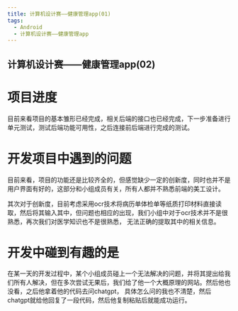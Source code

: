 ```yaml
---
title: 计算机设计赛——健康管理app(01)
tags: 
  - Android
  - 计算机设计赛——健康管理app
---
```



## 计算机设计赛——健康管理app(02)


# 项目进度

目前来看项目的基本雏形已经完成，相关后端的接口也已经完成，下一步准备进行单元测试，测试后端功能可用性，之后连接前后端进行完成的测试。

# 开发项目中遇到的问题

目前来看，项目的功能还是比较齐全的，但感觉缺少一定的创新度，同时也并不是用户界面有好的，这部分和小组成员有关，所有人都并不熟悉前端的美工设计。

其次对于创新度，目前考虑采用ocr技术将病历单体检单等纸质打印材料直接读取，然后将其输入其中，但问题也相应的出现，我们小组中对于ocr技术并不是很熟悉，再次我们对医学知识也不是很熟悉，
无法正确的提取其中的相关信息。

# 开发中碰到有趣的是

在某一天的开发过程中，某个小组成员碰上一个无法解决的问题，并将其提出给我们所有人解决，但在多次尝试无果后，我们给了他一个大概原理的网站。然后他也没看，之后他拿着他的代码去问chatgpt，
具体怎么问的我也不清楚，然后chatgpt就给他回复了一段代码，然后他复制粘贴后就能成功运行。
